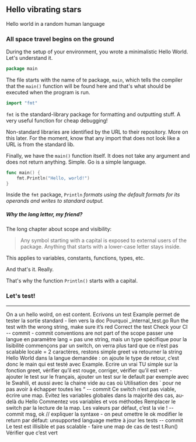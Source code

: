 
## Hello vibrating stars

Hello world in a random human language

### All space travel begins on the ground

During the setup of your environment, you wrote a minimalistic Hello World. Let's understand it.

```go
package main
```

The file starts with the name of te package, `main`, which tells the compiler that the `main()` function will be found here and that's what should be executed when the program is run.

```go
import "fmt"
```

`fmt` is the standard-library package for formatting and outputting stuff. A very useful function for cheap debugging!

Non-standard libraries are identified by the URL to their repository. More on this later. For the moment, know that any import that does not look like a URL is from the standard lib.

Finally, we have the `main()` function itself. It does not take any argument and does not return anything. Simple. Go is a simple language.

```go
func main() {
	fmt.Println("Hello, world!")
}
```

Inside the `fmt` package, `Println` _formats using the default formats for its operands and writes to standard output._

##### Why the long letter, my friend?

The long chapter about scope and visibility:

> Any symbol starting with a capital is exposed to external users of the package. Anything that starts with a lower-case letter stays inside.

This applies to variables, constants, functions, types, etc.

And that's it. Really.

That's why the function `Println()` starts with a capital.

### Let's test!



<hr>

On a un hello wolrd, on est content.
Ecrivons un test
Example permet de tester la sortie standard - lien vers la doc
Pourquoi _internal_test.go
Run the test with the wrong string, make sure it’s red
Correct the test
Check your CI
-- commit - commit conventions are not part of the scope
passer une langue en paramètre
lang = pas une string, mais un type spécifique pour la lisibilité
commençons par un switch, on verra plus tard que ce n’est pas scalable
locale = 2 caractères, restons simple
greet va retourner la string Hello World dans la langue demandée : on ajoute le type de retour, c’est donc le main qui est testé avec Example.
Ecrire un vrai TU simple sur la fonction greet, vérifier qu’il est rouge, corriger, vérifier qu’il est vert - ajouter le test sur le français, ajouter un test sur le default par exemple avec le Swahili, et aussi avec la chaine vide au cas où
Utilisation des ` pour ne pas avoir à échapper toutes les “
-- commit
Ce switch n’est pas viable, écrire une map. Évitez les variables globales dans la majorité des cas, au-delà du Hello
Commentez vos variables et vos méthodes
Remplacer le switch par la lecture de la map. Les valeurs par défaut, c’est la vie !
-- commit
msg, ok // expliquer la syntaxe - on peut omettre le ok
modifier le return par défaut: unsupported language
mettre à jour les tests
-- commit
Le test est illisible et pas scalable - faire une map de cas de test
t.Run()
Vérifier que c’est vert
